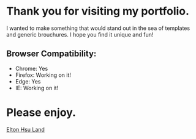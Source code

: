 # Thank you for visiting my portfolio. 
I wanted to make something that would stand out in the sea of templates and generic brouchures. 
I hope you find it unique and fun!


## Browser Compatibility: ##
* Chrome: Yes
* Firefox: Working on it!
* Edge: Yes
* IE: Working on it!


# Please enjoy.


[Elton Hsu Land](http://eltonhsu.com)
